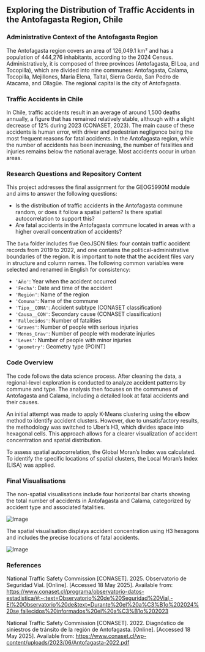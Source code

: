 
## Exploring the Distribution of Traffic Accidents in the Antofagasta Region, Chile

### Administrative Context of the Antofagasta Region

The Antofagasta region covers an area of 126,049.1 km² and has a population of 444,276 inhabitants, according to the 2024 Census. Administratively, it is composed of three provinces (Antofagasta, El Loa, and Tocopilla), which are divided into nine communes: Antofagasta, Calama, Tocopilla, Mejillones, María Elena, Taltal, Sierra Gorda, San Pedro de Atacama, and Ollagüe. The regional capital is the city of Antofagasta.

### Traffic Accidents in Chile

In Chile, traffic accidents result in an average of around 1,500 deaths annually, a figure that has remained relatively stable, although with a slight decrease of 12% during 2023 (CONASET, 2023). The main cause of these accidents is human error, with driver and pedestrian negligence being the most frequent reasons for fatal accidents. In the Antofagasta region, while the number of accidents has been increasing, the number of fatalities and injuries remains below the national average. Most accidents occur in urban areas.

### Research Questions and Repository Content

This project addresses the final assignment for the GEOG5990M module and aims to answer the following questions:

- Is the distribution of traffic accidents in the Antofagasta commune random, or does it follow a spatial pattern? Is there spatial autocorrelation to support this?
- Are fatal accidents in the Antofagasta commune located in areas with a higher overall concentration of accidents?

The `Data` folder includes five GeoJSON files: four contain traffic accident records from 2019 to 2022, and one contains the political-administrative boundaries of the region. It is important to note that the accident files vary in structure and column names. The following common variables were selected and renamed in English for consistency:

- `'Año'`: Year when the accident occurred  
- `'Fecha'`: Date and time of the accident  
- `'Región'`: Name of the region  
- `'Comuna'`: Name of the commune  
- `'Tipo__CONA'`: Accident subtype (CONASET classification)  
- `'Causa__CON'`: Secondary cause (CONASET classification)  
- `'Fallecidos'`: Number of fatalities  
- `'Graves'`: Number of people with serious injuries  
- `'Menos_Grav'`: Number of people with moderate injuries  
- `'Leves'`: Number of people with minor injuries  
- `'geometry'`: Geometry type (POINT)

### Code Overview

The code follows the data science process. After cleaning the data, a regional-level exploration is conducted to analyze accident patterns by commune and type. The analysis then focuses on the communes of Antofagasta and Calama, including a detailed look at fatal accidents and their causes.

An initial attempt was made to apply K-Means clustering using the elbow method to identify accident clusters. However, due to unsatisfactory results, the methodology was switched to Uber’s H3, which divides space into hexagonal cells. This approach allows for a clearer visualization of accident concentration and spatial distribution.

To assess spatial autocorrelation, the Global Moran’s Index was calculated. To identify the specific locations of spatial clusters, the Local Moran’s Index (LISA) was applied.

### Final Visualisations

The non-spatial visualisations include four horizontal bar charts showing the total number of accidents in Antofagasta and Calama, categorized by accident type and associated fatalities.

![Image](https://github.com/user-attachments/assets/af5f5c74-fce6-4fbb-9fdd-b07723a2ab93)

The spatial visualisation displays accident concentration using H3 hexagons and includes the precise locations of fatal accidents.

![Image](https://github.com/user-attachments/assets/a5a1085f-713c-47d2-833a-54daec100402)

### References
National Traffic Safety Commission [CONASET]. 2025. Observatorio de Seguridad Vial. [Online]. [Accessed 18 May 2025]. Available from: https://www.conaset.cl/programa/observatorio-datos-estadistica/#:~:text=Observatorio%20de%20Seguridad%20Vial,-El%20Observatorio%20de&text=Durante%20el%20a%C3%B1o%202024%20se,fallecidos%20informados%20el%20a%C3%B1o%202023

National Traffic Safety Commission [CONASET]. 2022. Diagnóstico de siniestros de tránsito de la región de Antofagasta. [Online]. [Accessed 18 May 2025]. Available from: https://www.conaset.cl/wp-content/uploads/2023/06/Antofagasta-2022.pdf


